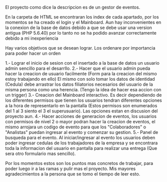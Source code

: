 El proyecto como dice la descripcion es de un gestor de eventos.

En la carpeta de HTML se encontraran los index de cada apartado, por los momentos se ha creado el login y el Mainboard. 
Aun hay inconvenientes en la conexion de la base de datos debido a que se debe usar una version antigua (PHP 5.6.40) por lo tanto no se ha podido avanzar correctamente debido a mi inexperiencia

Hay varios objetivos que se desean lograr. Los ordenare por importancia para poder hacer un orden

1.- Lograr el inicio de sesion con el insertado a la base de datos un usuario admin sencillo para el desarrllo.
2.- Hacer que el usuario admin pueda hacer la creacion de usuario facilmente (Form para la creacion del mismo estoy trabajando en ello)
El mismo con solo tomar los datos de identidad (Cedula) debe arrastrar los datos filiatorios necesarios del usuario de la misma persona como una herencia. (Tengo la idea de hacer esa accion con un trigger)
3.- Creacion del Mainboard interactivo. Es decir dependiendo de los diferentes permisos que tienen los usuarios tendran diferentes opciones a la hora de representarlo en la pantalla (Estos permisos son
enumerados del 1 al 3 siento el 3 el superusuario). Las opciones estan en discusion del proyecto aun.
4.- Hacer acciones de generacion de eventos, los usuarios con permisos de nivel 2 o mayor podran hacer la creacion de eventos, el mismo arrojara un codigo de evento para que los "Colaboradores" o "Analistas"
puedan ingresar al evento y comenzar su gestion.
5.- Panel de busqueda para el evento. Al iniciar/ingresar al evento los usuarios deben poder ingresar cedulas de los trabajadores de la empresa y se encontrara toda la informacion del usuario en pantalla para 
realizar una entrega (Que sera otro formulario mas sencillo).

Por los momentos estos son los puntos mas concretos de trabajar, para poder luego ir a las ramas y pulir mas el proyecto. Mis mayores agradecimientos a la persona que se tomo el tiempo de leer esto.
